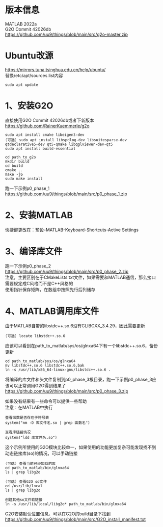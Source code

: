 # 版本信息
MATLAB 2022a  
G2O Commit 42026db  
https://github.com/uu9/things/blob/main/src/g2o-master.zip

# Ubuntu改源
https://mirrors.tuna.tsinghua.edu.cn/help/ubuntu/  
替换/etc/apt/sources.list内容   

    sudo apt update


# 1、安装G2O
直接使用G2O Commit 42026db或者下新版本    
https://github.com/RainerKuemmerle/g2o

    sudo apt install cmake libeigen3-dev  
    (可选) sudo apt install libspdlog-dev libsuitesparse-dev qtdeclarative5-dev qt5-qmake libqglviewer-dev-qt5  
    sudo apt install build-essential  
    
    cd path_to_g2o  
    mkdir build  
    cd build  
    cmake ..  
    make -j6  
    sudo make install

跑一下示例p0_phase_1  
https://github.com/uu9/things/blob/main/src/p0_phase_1.zip  

# 2、安装MATLAB
快捷键更改在：预设-MATLAB-Keyboard-Shortcuts-Active Settings  

# 3、编译库文件
跑一下示例p0_phase_2  
https://github.com/uu9/things/blob/main/src/p0_phase_2.zip  
注意，主要区别在于CMakeLists.txt文件，如果需要和MATLAB通信，那么接口需要规定成C风格而不是C++风格的  
使用指针保存矩阵，在数组中按照先行后列储存  

# 4、MATLAB调用库文件
由于MATLAB自带的libstdc++.so.6没有GLIBCXX_3.4.29，因此需要更新  
    
    (可选) locate libstdc++.so.6

应该可以看到在path_to_matlab/sys/os/glnxa64下有一个libstdc++.so.6，备份更新

    cd path_to_matlab/sys/os/glnxa64
    mv libstdc++.so.6 libstdc++.so.6.bak
    ln -s /usr/lib/x86_64-linux-gnu/libstdc++.so.6 .
    
将编译的库文件和头文件复制到p0_phase_3根目录，跑一下示例p0_phase_3应该可以正常调用G2O得到结果了  
https://github.com/uu9/things/blob/main/src/p0_phase_3.zip  

如果没有结果有一些命令可以提供一些帮助  
注意：在MATLAB中执行

    查看函数是否存在于符号表
    system("nm -D 库文件名.so | grep 函数名")

    查看库链接情况
    system("ldd 库文件名.so")

这个示例所使用的G2O模块比较单一，如果使用的功能更加复杂可能发现找不到动态链接库(so)的情况，可以手动链接  

    (可选) 查看当前已经加载的库
    cd path_to_matlab/bin/glnxa64
    ls | grep libg2o

    (可选) 查看G2O so文件
    cd /usr/lib/local
    ls | grep libg2o

    创建其他so文件软链接
    ln -s /usr/lib/local/libg2o* path_to_matlab/bin/glnxa64

G2O安装默认位置信息，可以在G2O的build目录下找到  
https://github.com/uu9/things/blob/main/src/G2O_install_manifest.txt
